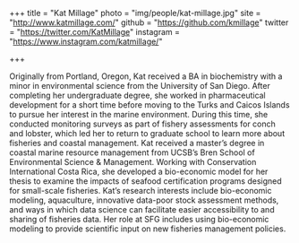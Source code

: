 +++
title = "Kat Millage"
photo = "img/people/kat-millage.jpg"
site = "http://www.katmillage.com/"
github = "https://github.com/kmillage"
twitter = "https://twitter.com/KatMillage"
instagram = "https://www.instagram.com/katmillage/"

+++

Originally from Portland, Oregon, Kat received a BA in biochemistry with a minor in environmental science from the University of San Diego. After completing her undergraduate degree, she worked in pharmaceutical development for a short time before moving to the Turks and Caicos Islands to pursue her interest in the marine environment. During this time, she conducted monitoring surveys as part of fishery assessments for conch and lobster, which led her to return to graduate school to learn more about fisheries and coastal management. Kat received a master’s degree in coastal marine resource management from UCSB’s Bren School of Environmental Science & Management. Working with Conservation International Costa Rica, she developed a bio-economic model for her thesis to examine the impacts of seafood certification programs designed for small-scale fisheries. Kat’s research interests include bio-economic modeling, aquaculture, innovative data-poor stock assessment methods, and ways in which data science can facilitate easier accessibility to and sharing of fisheries data. Her role at SFG includes using bio-economic modeling to provide scientific input on new fisheries management policies.